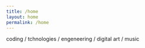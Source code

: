 ```yaml
---
title: /home
layout: home
permalink: /home
---
```


coding / tchnologies / engeneering / digital art / music

